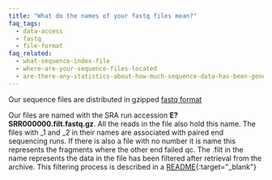 ```yaml
---
title: "What do the names of your fastq files mean?"
faq_tags:
  - data-access
  - fastq
  - file-format
faq_related:
  - what-sequence-index-file
  - where-are-your-sequence-files-located
  - are-there-any-statistics-about-how-much-sequence-data-has-been-generated-project
---
```

                    
Our sequence files are distributed in gzipped [fastq format](http://en.wikipedia.org/wiki/Fastq)

Our files are named with the SRA run accession **E?SRR000000.filt.fastq.gz**. All the reads in the file also hold this name. The files with _1 and _2 in their names are associated with paired end sequencing runs. If there is also a file with no number it is name this represents the fragments where the other end failed qc. The .filt in the name represents the data in the file has been filtered after retrieval from the archive. This filtering process is described in a [README](ftp://ftp.1000genomes.ebi.ac.uk/vol1/ftp/historical_data/former_toplevel/README.sequence_data){:target="_blank"}
